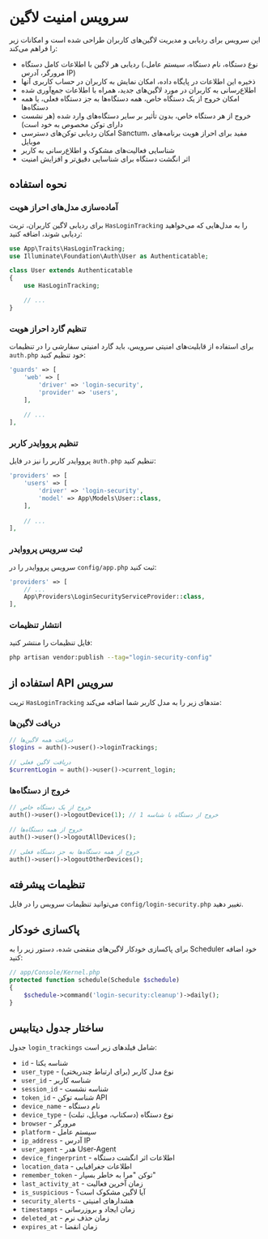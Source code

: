 # سرویس امنیت لاگین

این سرویس برای ردیابی و مدیریت لاگین‌های کاربران طراحی شده است و امکانات زیر را فراهم می‌کند:

- ردیابی هر لاگین با اطلاعات کامل دستگاه (نوع دستگاه، نام دستگاه، سیستم عامل، مرورگر، آدرس IP)
- ذخیره این اطلاعات در پایگاه داده، امکان نمایش به کاربران در حساب کاربری آنها
- اطلاع‌رسانی به کاربران در مورد لاگین‌های جدید، همراه با اطلاعات جمع‌آوری شده
- امکان خروج از یک دستگاه خاص، همه دستگاه‌ها به جز دستگاه فعلی، یا همه دستگاه‌ها
- خروج از هر دستگاه خاص، بدون تأثیر بر سایر دستگاه‌های وارد شده (هر نشست دارای توکن مخصوص به خود است)
- امکان ردیابی توکن‌های دسترسی Sanctum، مفید برای احراز هویت برنامه‌های موبایل
- شناسایی فعالیت‌های مشکوک و اطلاع‌رسانی به کاربر
- اثر انگشت دستگاه برای شناسایی دقیق‌تر و افزایش امنیت

## نحوه استفاده

### آماده‌سازی مدل‌های احراز هویت

برای ردیابی لاگین کاربران، تریت `HasLoginTracking` را به مدل‌هایی که می‌خواهید ردیابی شوند، اضافه کنید:

```php
use App\Traits\HasLoginTracking;
use Illuminate\Foundation\Auth\User as Authenticatable;

class User extends Authenticatable
{
    use HasLoginTracking;

    // ...
}
```

### تنظیم گارد احراز هویت

برای استفاده از قابلیت‌های امنیتی سرویس، باید گارد امنیتی سفارشی را در تنظیمات `auth.php` خود تنظیم کنید:

```php
'guards' => [
    'web' => [
        'driver' => 'login-security',
        'provider' => 'users',
    ],
    
    // ...
],
```

### تنظیم پرووایدر کاربر

پرووایدر کاربر را نیز در فایل `auth.php` تنظیم کنید:

```php
'providers' => [
    'users' => [
        'driver' => 'login-security',
        'model' => App\Models\User::class,
    ],
    
    // ...
],
```

### ثبت سرویس پرووایدر

سرویس پرووایدر را در `config/app.php` ثبت کنید:

```php
'providers' => [
    // ...
    App\Providers\LoginSecurityServiceProvider::class,
],
```

### انتشار تنظیمات

فایل تنظیمات را منتشر کنید:

```bash
php artisan vendor:publish --tag="login-security-config"
```

## استفاده از API سرویس

تریت `HasLoginTracking` متدهای زیر را به مدل کاربر شما اضافه می‌کند:

### دریافت لاگین‌ها

```php
// دریافت همه لاگین‌ها
$logins = auth()->user()->loginTrackings;

// دریافت لاگین فعلی
$currentLogin = auth()->user()->current_login;
```

### خروج از دستگاه‌ها

```php
// خروج از یک دستگاه خاص
auth()->user()->logoutDevice(1); // خروج از دستگاه با شناسه 1

// خروج از همه دستگاه‌ها
auth()->user()->logoutAllDevices();

// خروج از همه دستگاه‌ها به جز دستگاه فعلی
auth()->user()->logoutOtherDevices();
```

## تنظیمات پیشرفته

می‌توانید تنظیمات سرویس را در فایل `config/login-security.php` تغییر دهید.

## پاکسازی خودکار

برای پاکسازی خودکار لاگین‌های منقضی شده، دستور زیر را به Scheduler خود اضافه کنید:

```php
// app/Console/Kernel.php
protected function schedule(Schedule $schedule)
{
    $schedule->command('login-security:cleanup')->daily();
}
```

## ساختار جدول دیتابیس

جدول `login_trackings` شامل فیلدهای زیر است:

- `id` - شناسه یکتا
- `user_type` - نوع مدل کاربر (برای ارتباط چند‌ریختی)
- `user_id` - شناسه کاربر
- `session_id` - شناسه نشست
- `token_id` - شناسه توکن API
- `device_name` - نام دستگاه
- `device_type` - نوع دستگاه (دسکتاپ، موبایل، تبلت)
- `browser` - مرورگر
- `platform` - سیستم عامل
- `ip_address` - آدرس IP
- `user_agent` - هدر User-Agent
- `device_fingerprint` - اطلاعات اثر انگشت دستگاه
- `location_data` - اطلاعات جغرافیایی
- `remember_token` - توکن "مرا به خاطر بسپار"
- `last_activity_at` - زمان آخرین فعالیت
- `is_suspicious` - آیا لاگین مشکوک است؟
- `security_alerts` - هشدارهای امنیتی
- `timestamps` - زمان ایجاد و بروزرسانی
- `deleted_at` - زمان حذف نرم
- `expires_at` - زمان انقضا 